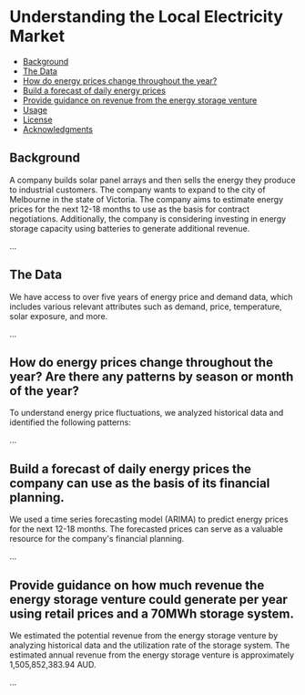 # Understanding the Local Electricity Market

- [Background](#background)
- [The Data](#the-data)
- [How do energy prices change throughout the year?](#1-how-do-energy-prices-change-throughout-the-year-are-there-any-patterns-by-season-or-month-of-the-year)
- [Build a forecast of daily energy prices](#2-build-a-forecast-of-daily-energy-prices-the-company-can-use-as-the-basis-of-its-financial-planning)
- [Provide guidance on revenue from the energy storage venture](#3-provide-guidance-on-how-much-revenue-the-energy-storage-venture-could-generate-per-year-using-retail-prices-and-a-70mwh-storage-system)
- [Usage](#usage)
- [License](#license)
- [Acknowledgments](#acknowledgments)

## Background

A company builds solar panel arrays and then sells the energy they produce to industrial customers. The company wants to expand to the city of Melbourne in the state of Victoria. The company aims to estimate energy prices for the next 12-18 months to use as the basis for contract negotiations. Additionally, the company is considering investing in energy storage capacity using batteries to generate additional revenue.

...

## The Data

We have access to over five years of energy price and demand data, which includes various relevant attributes such as demand, price, temperature, solar exposure, and more. 

...

## How do energy prices change throughout the year? Are there any patterns by season or month of the year?

To understand energy price fluctuations, we analyzed historical data and identified the following patterns:

...

## Build a forecast of daily energy prices the company can use as the basis of its financial planning.

We used a time series forecasting model (ARIMA) to predict energy prices for the next 12-18 months. The forecasted prices can serve as a valuable resource for the company's financial planning.

...

## Provide guidance on how much revenue the energy storage venture could generate per year using retail prices and a 70MWh storage system.

We estimated the potential revenue from the energy storage venture by analyzing historical data and the utilization rate of the storage system. The estimated annual revenue from the energy storage venture is approximately 1,505,852,383.94 AUD.

...


